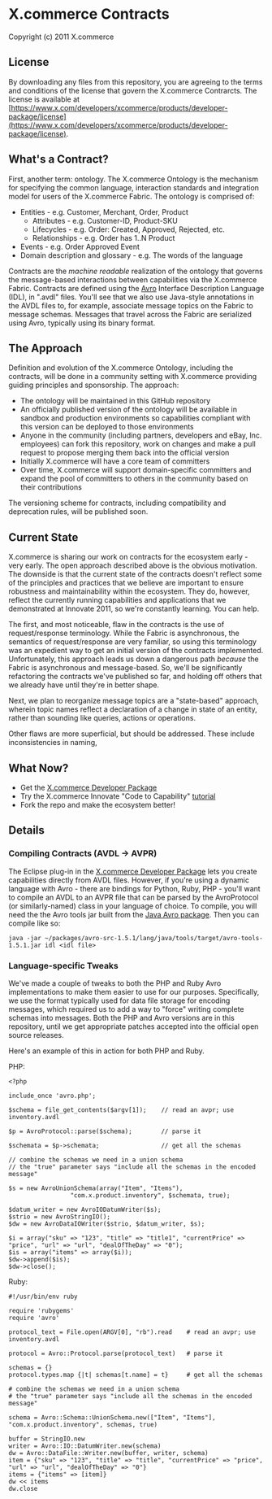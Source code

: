 # X.commerce Contracts

Copyright (c) 2011 X.commerce

## License

By downloading any files from this repository, you are agreeing to the terms and conditions of the license that govern the X.commerce Contrarcts.  The license is available at [https://www.x.com/developers/xcommerce/products/developer-package/license](https://www.x.com/developers/xcommerce/products/developer-package/license).

## What's a Contract?

First, another term: ontology.  The X.commerce Ontology is the mechanism for specifying the common language, interaction standards and integration model for users of the X.commerce Fabric. The ontology is comprised of:

* Entities - e.g. Customer, Merchant, Order, Product
  * Attributes - e.g. Customer-ID, Product-SKU
  * Lifecycles - e.g. Order: Created, Approved, Rejected, etc.
  * Relationships - e.g. Order has 1..N Product
* Events - e.g. Order Approved Event
* Domain description and glossary - e.g. The words of the language

Contracts are the _machine readable_ realization of the ontology that governs the message-based interactions between capabilities via the X.commerce Fabric.  Contracts are defined using the [Avro](http://avro.apache.org/) Interface Description Language (IDL), in ".avdl" files.  You'll see that we also use Java-style annotations in the AVDL files to, for example, associate message topics on the Fabric to message schemas. Messages that travel across the Fabric are serialized using Avro, typically using its binary format.

## The Approach

Definition and evolution of the X.commerce Ontology, including the contracts, will be done in a community setting with X.commerce providing guiding principles and sponsorship.  The approach:

* The ontology will be maintained in this GitHub repository
* An officially published version of the ontology will be available in sandbox and production environments so capabilities compliant with this version can be deployed to those environments
* Anyone in the community (including partners, developers and eBay, Inc. employees) can fork this repository, work on changes and make a pull request to propose merging them back into the official version
* Initially X.commerce will have a core team of committers
* Over time, X.commerce will support domain-specific committers and expand the pool of committers to others in the community based on their contributions

The versioning scheme for contracts, including compatibility and deprecation rules, will be published soon.

## Current State

X.commerce is sharing our work on contracts for the ecosystem early - very early. The open approach described above is the obvious motivation.  The downside is that the current state of the contracts doesn't reflect some of the principles and practices that we believe are important to ensure robustness and maintainability within the ecosystem.  They do, however, reflect the currently running capabilities and applications that we demonstrated at Innovate 2011, so we're constantly learning.  You can help.

The first, and most noticeable, flaw in the contracts is the use of request/response terminology.  While the Fabric is asynchronous, the semantics of request/response are very familiar, so using this terminology was an expedient way to get an initial version of the contracts implemented.  Unfortunately, this approach leads us down a dangerous path _because_ the Fabric is asynchronous and message-based.  So, we'll be significantly refactoring the contracts we've published so far, and holding off others that we already have until they're in better shape.

Next, we plan to reorganize message topics are a "state-based" approach, wherein topic names reflect a declaration of a change in state of an entity, rather than sounding like queries, actions or operations.

Other flaws are more superficial, but should be addressed.  These include inconsistencies in naming, 

## What Now?

* Get the [X.commerce Developer Package](https://www.x.com/fabric-download)
* Try the X.commerce Innovate "Code to Capability" [tutorial](https://github.com/xcommerce/innovate-developer-demo)
* Fork the repo and make the ecosystem better!

## Details

### Compiling Contracts (AVDL -> AVPR)

The Eclipse plug-in in the [X.commerce Developer Package](https://www.x.com/fabric-download) lets you create capabilities directly from AVDL files.  However, if you're using a dynamic language with Avro - there are bindings for Python, Ruby, PHP - you'll want to compile an AVDL to an AVPR file that can be parsed by the AvroProtocol (or similarly-named) class in your language of choice.  To compile, you will need the the Avro tools jar built from the [Java Avro package](http://www.apache.org/dyn/closer.cgi/avro/).  Then you can compile like so:

    java -jar ~/packages/avro-src-1.5.1/lang/java/tools/target/avro-tools-1.5.1.jar idl <idl file>

### Language-specific Tweaks

We've made a couple of tweaks to both the PHP and Ruby Avro implementations to make them easier to use for our purposes.  Specifically, we use the format typically used for data file storage for encoding messages, which required us to add a way to "force" writing complete schemas into messages.  Both the PHP and Avro versions are in this repository, until we get appropriate patches accepted into the official open source releases.

Here's an example of this in action for both PHP and Ruby.

PHP:

    <?php

    include_once 'avro.php';

    $schema = file_get_contents($argv[1]);    // read an avpr; use inventory.avdl

    $p = AvroProtocol::parse($schema);        // parse it

    $schemata = $p->schemata;                 // get all the schemas

    // combine the schemas we need in a union schema
    // the "true" parameter says "include all the schemas in the encoded message"

    $s = new AvroUnionSchema(array("Item", "Items"),
    			     "com.x.product.inventory", $schemata, true);

    $datum_writer = new AvroIODatumWriter($s);
    $strio = new AvroStringIO();
    $dw = new AvroDataIOWriter($strio, $datum_writer, $s);

    $i = array("sku" => "123", "title" => "title1", "currentPrice" => "price", "url" => "url", "dealOfTheDay" => "0");
    $is = array("items" => array($i));
    $dw->append($is);
    $dw->close();


Ruby:

    #!/usr/bin/env ruby

    require 'rubygems'
    require 'avro'

    protocol_text = File.open(ARGV[0], "rb").read    # read an avpr; use inventory.avdl

    protocol = Avro::Protocol.parse(protocol_text)   # parse it

    schemas = {}
    protocol.types.map {|t| schemas[t.name] = t}     # get all the schemas

    # combine the schemas we need in a union schema
    # the "true" parameter says "include all the schemas in the encoded message"

    schema = Avro::Schema::UnionSchema.new(["Item", "Items"], "com.x.product.inventory", schemas, true)

    buffer = StringIO.new
    writer = Avro::IO::DatumWriter.new(schema)
    dw = Avro::DataFile::Writer.new(buffer, writer, schema)
    item = {"sku" => "123", "title" => "title", "currentPrice" => "price", "url" => "url", "dealOfTheDay" => "0"}
    items = {"items" => [item]}
    dw << items
    dw.close

